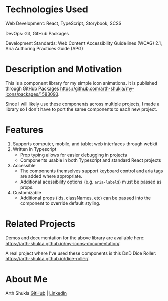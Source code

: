 # Technologies Used

Web Development: React, TypeScript, Storybook, SCSS

DevOps: Git, GitHub Packages

Development Standards: Web Content Accessibility Guidelines (WCAG) 2.1, Aria Authoring Practices Guide (APG)

# Description and Motivation

This is a component library for my simple icon animations. It is published through GitHub Packages https://github.com/arth-shukla/my-icons/packages/1583093.

Since I will likely use these components across multiple projects, I made a library so I don't have to port the same components to each new project.

# Features

1. Supports computer, mobile, and tablet web interfaces through webkit
2. Written in Typescript
    - Prop typing allows for easier debugging in projects
    - Components usable in both Typescript and standard React projects
3. Accessible
    - The components themselves support keyboard control and aria tags are added where appropriate.
    - Additional acessibility options (e.g. `aria-label`s) must be passed as props.
4. Customizable
    - Additional props (ids, classNames, etc) can be passed into the component to override default styling.

# Related Projects

Demos and documentation for the above library are available here: https://arth-shukla.github.io/my-icons-documentation/.

A real project where I've used these components is this DnD Dice Roller: https://arth-shukla.github.io/dice-roller/.

# About Me

Arth Shukla [GitHub](https://github.com/arth-shukla) | [LinkedIn](https://www.linkedin.com/in/arth-shukla/)

